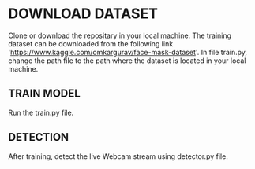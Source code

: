 # DOWNLOAD DATASET
Clone or download the repositary in your local machine.
The training dataset can be downloaded from the following link 'https://www.kaggle.com/omkargurav/face-mask-dataset'. 
In file train.py, change the path file to the path where the dataset is located in your local machine.

## TRAIN MODEL
Run the train.py file.
## DETECTION
After training, detect the live Webcam stream using detector.py file.

